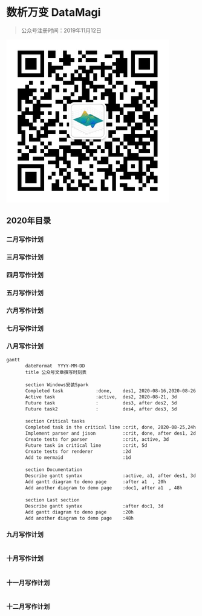# 数析万变 DataMagi

> 公众号注册时间：2019年11月12日

![](img/qr_code.jpg)



## 2020年目录



### 二月写作计划



### 三月写作计划





### 四月写作计划





### 五月写作计划



### 六月写作计划





### 七月写作计划





### 八月写作计划

```mermaid
gantt
       dateFormat  YYYY-MM-DD
       title 公众号文章撰写时刻表

       section Windows安装Spark
       Completed task            :done,    des1, 2020-08-16,2020-08-26
       Active task               :active,  des2, 2020-08-21, 3d
       Future task               :         des3, after des2, 5d
       Future task2              :         des4, after des3, 5d

       section Critical tasks
       Completed task in the critical line :crit, done, 2020-08-25,24h
       Implement parser and jison          :crit, done, after des1, 2d
       Create tests for parser             :crit, active, 3d
       Future task in critical line        :crit, 5d
       Create tests for renderer           :2d
       Add to mermaid                      :1d

       section Documentation
       Describe gantt syntax               :active, a1, after des1, 3d
       Add gantt diagram to demo page      :after a1  , 20h
       Add another diagram to demo page    :doc1, after a1  , 48h

       section Last section
       Describe gantt syntax               :after doc1, 3d
       Add gantt diagram to demo page      :20h
       Add another diagram to demo page    :48h
```

### 九月写作计划

```

```



### 十月写作计划

```

```



### 十一月写作计划

```

```



### 十二月写作计划

```

```







